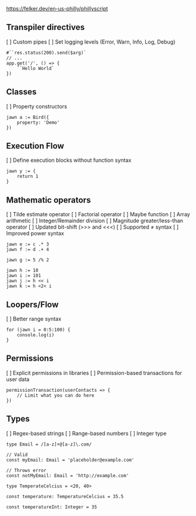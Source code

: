 https://felker.dev/en-us-philly/phillyscript

## Transpiler directives

[ ] Custom pipes
[ ] Set logging levels (Error, Warn, Info, Log, Debug)

```
#``res.status(200).send($arg)`
// ...
app.get('/', () => {
    ``Hello World`
})
```

## Classes

[ ] Property constructors

```
jawn a := Bird({
    property: 'Demo'
})
```

## Execution Flow

[ ] Define execution blocks without function syntax

```
jawn y := {
    return 1
}
```

## Mathematic operators

[ ] Tilde estimate operator
[ ] Factorial operator
[ ] Maybe function
[ ] Array arithmetic
[ ] Integer/Remainder division
[ ] Magnitude greater/less-than operator
[ ] Updated bit-shift (>>> and <<<)
[ ] Supported ≠ syntax
[ ] Improved power syntax

```
jawn e := c .* 3
jawn f := d .+ 4

jawn g := 5 /% 2

jawn h := 10
jawn i := 101
jawn j := h << i
jawn k := h <2< i
```

## Loopers/Flow

[ ] Better range syntax

```
for (jawn i = 0:5:100) {
    console.log(i)
}
```

## Permissions

[ ] Explicit permissions in libraries
[ ] Permission-based transactions for user data

```
permissionTransaction(userContacts => {
    // Limit what you can do here
})
```

## Types

[ ] Regex-based strings
[ ] Range-based numbers
[ ] Integer type

```
type Email = /[a-z]+@[a-z]\.com/

// Valid
const myEmail: Email = 'placeholder@example.com'

// Throws error
const notMyEmail: Email = 'http://example.com'

type TemperateCelcius = <20, 40>

const temperature: TemperatureCelcius = 35.5

const temperatureInt: Integer = 35
```
